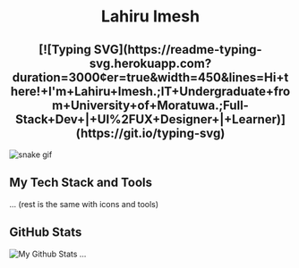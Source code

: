 <h1 align="center">Lahiru Imesh</h1>

<h2 align="center">
  [![Typing SVG](https://readme-typing-svg.herokuapp.com?duration=3000&center=true&width=450&lines=Hi+there!+I'm+Lahiru+Imesh.;IT+Undergraduate+from+University+of+Moratuwa.;Full-Stack+Dev+|+UI%2FUX+Designer+|+Learner)](https://git.io/typing-svg)
</h2>

![snake gif](https://github.com/lahiruimesh/lahiruimesh/blob/output/github-contribution-grid-snake.svg)

## My Tech Stack and Tools
... (rest is the same with icons and tools)

## GitHub Stats
![My Github Stats](https://github-readme-stats.vercel.app/api?username=lahiruimesh&show_icons=true&theme=algolia)
...
